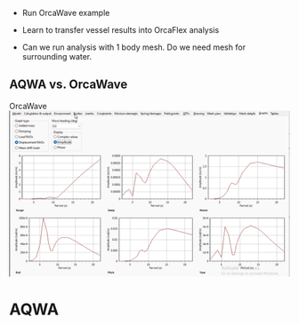 - Run OrcaWave example
- Learn to transfer vessel results into OrcaFlex analysis


- Can we run analysis with 1 body mesh. Do we need mesh for surrounding water.



## AQWA vs. OrcaWave


OrcaWave
![alt text](image.png)

AQWA
=======
